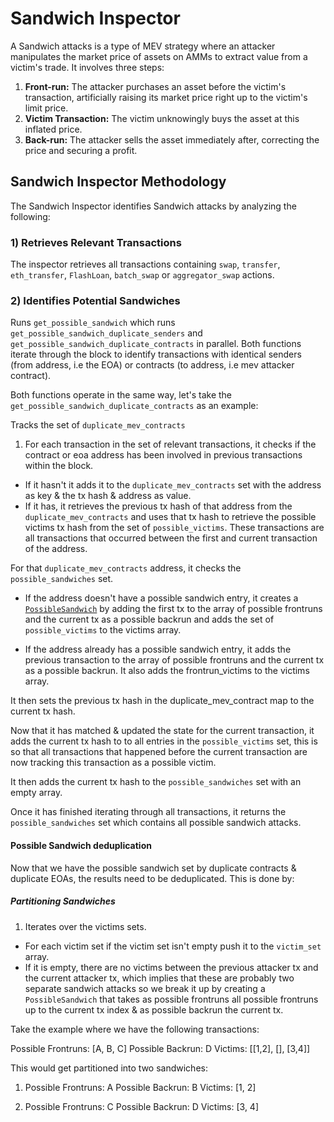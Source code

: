 # Sandwich Inspector

A Sandwich attacks is a type of MEV strategy where an attacker manipulates the market price of assets on AMMs to extract value from a victim's trade. It involves three steps:

1. **Front-run:** The attacker purchases an asset before the victim's transaction, artificially raising its market price right up to the victim's limit price.
2. **Victim Transaction:** The victim unknowingly buys the asset at this inflated price.
3. **Back-run:** The attacker sells the asset immediately after, correcting the price and securing a profit.

## Sandwich Inspector Methodology

The Sandwich Inspector identifies Sandwich attacks by analyzing the following:

### 1) **Retrieves Relevant Transactions**

The inspector retrieves all transactions containing `swap`, `transfer`, `eth_transfer`, `FlashLoan`, `batch_swap` or `aggregator_swap` actions.

### 2) **Identifies Potential Sandwiches**

Runs `get_possible_sandwich` which runs `get_possible_sandwich_duplicate_senders` and `get_possible_sandwich_duplicate_contracts` in parallel. Both functions iterate through the block to identify transactions with identical senders (from address, i.e the EOA) or contracts (to address, i.e mev attacker contract).

Both functions operate in the same way, let's take the `get_possible_sandwich_duplicate_contracts` as an example:

Tracks the set of `duplicate_mev_contracts`

1. For each transaction in the set of relevant transactions, it checks if the contract or eoa address has been involved in previous transactions within the block.

- If it hasn't it adds it to the `duplicate_mev_contracts` set with the address as key & the tx hash & address as value.
- If it has, it retrieves the previous tx hash of that address from the `duplicate_mev_contracts` and uses that tx hash to retrieve the possible victims tx hash from the set of `possible_victims`. These transactions are all transactions that occurred between the first and current transaction of the address.

For that `duplicate_mev_contracts` address, it checks the `possible_sandwiches` set.

- If the address doesn't have a possible sandwich entry, it creates a [`PossibleSandwich`](https://github.com/SorellaLabs/brontes/blob/5b1d1b4e30d5c92b2a0bc56ff4dd441aed533681/crates/brontes-inspect/src/mev_inspectors/sandwich/types.rs#L7) by adding the first tx to the array of possible frontruns and the current tx as a possible backrun and adds the set of `possible_victims` to the victims array.

- If the address already has a possible sandwich entry, it adds the previous transaction to the array of possible frontruns and the current tx as a possible backrun. It also adds the frontrun_victims to the victims array.

It then sets the previous tx hash in the duplicate_mev_contract map to the current tx hash.

Now that it has matched & updated the state for the current transaction, it adds the current tx hash to to all entries in the `possible_victims` set, this is so that all transactions that happened before the current transaction are now tracking this transaction as a possible victim.

It then adds the current tx hash to the `possible_sandwiches` set with an empty array.

Once it has finished iterating through all transactions, it returns the `possible_sandwiches` set which contains all possible sandwich attacks.

#### Possible Sandwich deduplication

Now that we have the possible sandwich set by duplicate contracts & duplicate EOAs, the results need to be deduplicated. This is done by:

##### Partitioning Sandwiches

1. Iterates over the victims sets.

- For each victim set if the victim set isn't empty push it to the `victim_set` array.
- If it is empty, there are no victims between the previous attacker tx and the current attacker tx, which implies that these are probably two separate sandwich attacks so we break it up by creating a `PossibleSandwich` that takes as possible frontruns all possible frontruns up to the current tx index & as possible backrun the current tx.

Take the example where we have the following transactions:

Possible Frontruns: [A, B, C]
Possible Backrun: D
Victims: [[1,2], [], [3,4]]

This would get partitioned into two sandwiches:

1. Possible Frontruns: A
   Possible Backrun: B
   Victims: [1, 2]

2. Possible Frontruns: C
   Possible Backrun: D
   Victims: [3, 4]
